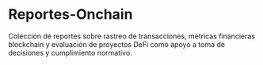 # Reportes-Onchain
Colección de reportes sobre rastreo de transacciones, métricas financieras blockchain y evaluación de proyectos DeFi como apoyo a toma de decisiones y cumplimiento normativo.
